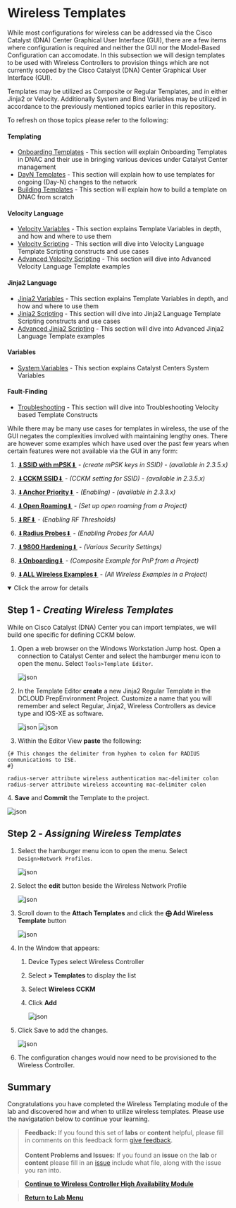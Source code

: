 # Wireless Templates

While most configurations for wireless can be addressed via the Cisco Catalyst (DNA) Center Graphical User Interface (GUI), there are a few items where configuration is required and neither the GUI nor the Model-Based Configuration can accomodate. In this subsection we will design templates to be used with Wireless Controllers to provision things which are not currently scoped by the Cisco Catalyst (DNA) Center Graphical User Interface (GUI).

Templates may be utilized as Composite or Regular Templates, and in either Jinja2 or Velocity. Additionally System and Bind Variables may be utilized in accordance to the previously mentioned topics earlier in this repository.

To refresh on those topics please refer to the following:

#### Templating

* [Onboarding Templates](../../Onboarding.md#onboarding-templates-and-flows) - This section will explain Onboarding Templates in DNAC and their use in bringing various devices under Catalyst Center management
* [DayN Templates](../../DayN.md#day-n-templates-and-flows) - This section will explain how to use templates for ongoing (Day-N) changes to the network
* [Building Templates](../../Templates.md#building-templates) - This section will explain how to build a template on DNAC from scratch

#### Velocity Language

* [Velocity Variables](../../Variables.md#velocity-variables) - This section explains Template Variables in depth, and how and where to use them
* [Velocity Scripting](../../Velocity.md#velocity-scripting) - This section will dive into Velocity Language Template Scripting constructs and use cases
* [Advanced Velocity Scripting](../../AdvancedVelocity.md#advanced-velocity) - This section will dive into Advanced Velocity Language Template examples

#### Jinja2 Language

* [Jinja2 Variables](../../Variables.md#jinja2-variables) - This section explains Template Variables in depth, and how and where to use them
* [Jinja2 Scripting](../../Jinja2.md#jinja2-scripting) - This section will dive into Jinja2 Language Template Scripting constructs and use cases
* [Advanced Jinja2 Scripting](../../AdvancedJinja2.md#advanced-jinja2) - This section will dive into Advanced Jinja2 Language Template examples

#### Variables

* [System Variables](../../SystemVariables.md#dna-center-system-variables) - This section explains Catalyst Centers System Variables

#### Fault-Finding

* [Troubleshooting](../../TroubleShoot.md#Troubleshooting) - This section will dive into Troubleshooting Velocity based Template Constructs

While there may be many use cases for templates in wireless, the use of the GUI negates the complexities involved with maintaining lengthy ones. There are however some examples which have used over the past few years when certain features were not available via the GUI in any form:

1. [⬇︎**SSID with mPSK**⬇︎](https://git-link.vercel.app/api/download?url=https://github.com/kebaldwi/DNAC-TEMPLATES/blob/master/CODE/TEMPLATES/JINJA2/WIRELESS/JSON/Wifi_SSID_mPSK.json) - *(create mPSK keys in SSID)* - *(available in 2.3.5.x)*
2. [⬇︎**CCKM SSID**⬇︎](https://git-link.vercel.app/api/download?url=https://github.com/kebaldwi/DNAC-TEMPLATES/blob/master/CODE/TEMPLATES/JINJA2/WIRELESS/JSON/Wifi_CCKM_templates.json) - *(CCKM setting for SSID)* - *(available in 2.3.5.x)*
3. [⬇︎**Anchor Priority**⬇︎](https://git-link.vercel.app/api/download?url=https://github.com/kebaldwi/DNAC-TEMPLATES/blob/master/CODE/TEMPLATES/JINJA2/WIRELESS/JSON/Wifi_Anchor_Priority_templates.json) - *(Enabling)* - *(available in 2.3.3.x)*
4. [⬇︎**Open Roaming**⬇︎](https://git-link.vercel.app/api/download?url=https://github.com/kebaldwi/DNAC-TEMPLATES/blob/master/CODE/TEMPLATES/JINJA2/WIRELESS/JSON/Wifi_Open_Roaming_project.json) - *(Set up open roaming from a Project)*
5. [⬇︎**RF**⬇︎](https://git-link.vercel.app/api/download?url=https://github.com/kebaldwi/DNAC-TEMPLATES/blob/master/CODE/TEMPLATES/JINJA2/WIRELESS/JSON/Wifi_RF_templates.json) - *(Enabling RF Thresholds)*
6. [⬇︎**Radius Probes**⬇︎](https://git-link.vercel.app/api/download?url=https://github.com/kebaldwi/DNAC-TEMPLATES/blob/master/CODE/TEMPLATES/JINJA2/WIRELESS/JSON/Wifi_AAA_Probes_templates.json) - *(Enabling Probes for AAA)*
7. [⬇︎**9800 Hardening**⬇︎](https://git-link.vercel.app/api/download?url=https://github.com/kebaldwi/DNAC-TEMPLATES/blob/master/CODE/TEMPLATES/JINJA2/WIRELESS/JSON/Wifi_9800_Harden_templates.json) - *(Various Security Settings)*
8. [⬇︎**Onboarding**⬇︎](https://git-link.vercel.app/api/download?url=https://github.com/kebaldwi/DNAC-TEMPLATES/blob/master/CODE/TEMPLATES/JINJA2/WIRELESS/JSON/Wifi_PnP_Onboarding_project.json) - *(Composite Example for PnP from a Project)*

9. [⬇︎**ALL Wireless Examples**⬇︎](https://git-link.vercel.app/api/download?url=https://github.com/kebaldwi/DNAC-TEMPLATES/blob/master/CODE/TEMPLATES/JINJA2/WIRELESS/JSON/Wifi_Templates_Project.json) - *(All Wireless Examples in a Project)*

<details open>
<summary> Click the arrow for details</summary>

## Step 1 - ***Creating Wireless Templates***

While on Cisco Catalyst (DNA) Center you can import templates, we will build one specific for defining CCKM below.

1. Open a web browser on the Windows Workstation Jump host. Open a connection to Catalyst Center and select the hamburger menu icon to open the menu. Select `Tools>Template Editor`.

   ![json](./images/module8-wirelesstemplates/dnac-menu-tools-templateeditor.png?raw=true "Import JSON")

2. In the Template Editor **create** a new Jinja2 Regular Template in the DCLOUD PrepEnvironment Project. Customize a name that you will remember and select Regular, Jinja2, Wireless Controllers as device type and IOS-XE as software.

   ![json](./images/module8-wirelesstemplates/dnac-templateeditor-add.png?raw=true "Import JSON")
   ![json](./images/module8-wirelesstemplates/dnac-templateeditor-parameters.png?raw=true "Import JSON")

3. Within the Editor View **paste** the following:

[//]: # ({% raw %})
```J2
{# This changes the delimiter from hyphen to colon for RADIUS communications to ISE.
#}

radius-server attribute wireless authentication mac-delimiter colon
radius-server attribute wireless accounting mac-delimiter colon

```
[//]: # ({% endraw %})
4. **Save** and **Commit** the Template to the project.

   ![json](./images/module8-wirelesstemplates/dnac-templateeditor-save-commit.png?raw=true "Import JSON")

## Step 2 - ***Assigning Wireless Templates***

1. Select the hamburger menu icon to open the menu. Select `Design>Network Profiles`.

   ![json](./images/module8-wirelesstemplates/dnac-menu-profiles.png?raw=true "Import JSON")

2. Select the **edit** button beside the Wireless Network Profile

   ![json](./images/module8-wirelesstemplates/dnac-profiles-edit.png?raw=true "Import JSON")

3. Scroll down to the **Attach Templates** and click the **⨁ Add Wireless Template** button

   ![json](./images/module8-wirelesstemplates/dnac-profile-template-add.png?raw=true "Import JSON")

4. In the Window that appears:
   
   1. Device Types select Wireless Controller
   2. Select **> Templates** to display the list
   3. Select **Wireless CCKM**
   4. Click **Add**

      ![json](./images/module8-wirelesstemplates/dnac-profile-template-add.png?raw=true "Import JSON")

5. Click Save to add the changes.

   ![json](./images/module8-wirelesstemplates/dnac-profiles-template-save.png?raw=true "Import JSON")

6. The configuration changes would now need to be provisioned to the Wireless Controller.

</details>

## Summary

Congratulations you have completed the Wireless Templating module of the lab and discovered how and when to utilize wireless templates. Please use the navigatation below to continue your learning.

> **Feedback:** If you found this set of **labs** or **content** helpful, please fill in comments on this feedback form [give feedback](https://github.com/kebaldwi/DNAC-TEMPLATES/discussions/new?category=feedback-and-ideas).</br></br>
**Content Problems and Issues:** If you found an **issue** on the **lab** or **content** please fill in an [issue](https://github.com/kebaldwi/DNAC-TEMPLATES/issues/new) include what file, along with the issue you ran into. 

> [**Continue to Wireless Controller High Availability Module**](../LAB-2-Wireless-Automation/module10-controllerha.md)

> [**Return to Lab Menu**](./README.md)